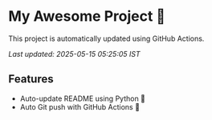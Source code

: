 # My Awesome Project 🚀

This project is automatically updated using GitHub Actions.

_Last updated: 2025-05-15 05:25:05 IST_

## Features
- Auto-update README using Python 🐍
- Auto Git push with GitHub Actions 🤖
